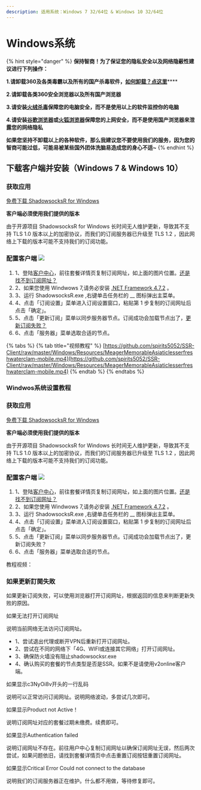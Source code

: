 ```yaml
---
description: 适用系统：Windows 7 32/64位 & Windows 10 32/64位
---
```


# Windows系统



{% hint style="danger" %}
**保持智商！为了保证您的隐私安全以及网络隐蔽性建议进行下列操作：**

**1.请卸载360及各类毒霸以及所有的国产杀毒软件，**[**如何卸载？点这里**](https://jingyan.baidu.com/article/4d58d5411fe5d99dd4e9c09b.html)\*\*\*\*

**2.请卸载各类360安全浏览器以及所有国产浏览器**

**3.请安装**[**火绒杀毒**](https://www.huorong.cn/)**保障您的电脑安全，而不是使用以上的软件监控你的电脑**

**4.请安装**[**谷歌浏览器**](https://www.google.com/intl/zh-CN/chrome/)**或**[**火狐浏览器**](http://www.firefox.com.cn/)**保障您的上网安全，而不是使用国产浏览器来泄露您的网络隐私**

**如果您坚持不卸载以上的各种软件，那么我建议您不要使用我们的服务，因为您的智商可能过低，可能易被某些国外团体洗脑易造成您的身心不适~**
{% endhint %}

## 下载客户端并安装（Windows 7 & Windows 10）



### 获取应用

[免费下载 ShadowsocksR for Windows](https://github.com/spirits5052/SSR-Client/raw/master/Windows/ShadowsocksR.zip)

**客户端必须使用我们提供的版本**

由于开源项目 ShadowsocksR for Windows 长时间无人维护更新，导致其不支持 TLS 1.0 版本以上的加密协议，而我们的订阅服务器已升级至 TLS 1.2 ，因此网络上下载的版本可能不支持我们的订阅功能。

### 配置客户端  ![](https://github.com/spirits5052/SSR-Client/raw/master/Resources/images/subscript.jpg)

1. 1、登陆[客户中心](https://www.ssglo.net/clientarea.php)，前往套餐详情页复制订阅网址，如上面的图片位置。[还是找不到订阅网址？](https://www.ssglo.net/index.php?rp=/knowledgebase/33)
2. 2、如果您使用 Windwows 7,请务必安装 [.NET Framework 4.7.2](https://go.microsoft.com/fwlink/?LinkID=863265) 。
3. 3、运行 ShadowsocksR.exe ,右键单击任务栏的 __ 图标弹出主菜单。
4. 4、点击「订阅设置」菜单进入订阅设置窗口，粘贴第 1 步复制的订阅网址后点击「确定」。
5. 5、点击「更新订阅」菜单以同步服务器节点。订阅成功会加载节点出了，[更新订阅失败？](https://www.ssglo.net/index.php?rp=/knowledgebase/36)
6. 6、点击「服务器」菜单选取合适的节点。



{% tabs %}
{% tab title="视频教程" %}
[https://github.com/spirits5052/SSR-Client/raw/master/Windows/Resources/MeagerMemorableAsiaticlesserfreshwaterclam-mobile.mp4](https://github.com/spirits5052/SSR-Client/raw/master/Windows/Resources/MeagerMemorableAsiaticlesserfreshwaterclam-mobile.mp4)
{% endtab %}
{% endtabs %}

### 

### Windwos系统设置教程

### 获取应用

[免费下载 ShadowsocksR for Windows](https://github.com/spirits5052/SSR-Client/raw/master/Windows/ShadowsocksR.zip)

**客户端必须使用我们提供的版本**

由于开源项目 ShadowsocksR for Windows 长时间无人维护更新，导致其不支持 TLS 1.0 版本以上的加密协议，而我们的订阅服务器已升级至 TLS 1.2 ，因此网络上下载的版本可能不支持我们的订阅功能。

### 配置客户端  ![](https://github.com/spirits5052/SSR-Client/raw/master/Resources/images/subscript.jpg)

1. 1、登陆[客户中心](https://www.ssglo.net/clientarea.php)，前往套餐详情页复制订阅网址，如上面的图片位置。[还是找不到订阅网址？](https://www.ssglo.net/index.php?rp=/knowledgebase/33)
2. 2、如果您使用 Windwows 7,请务必安装 [.NET Framework 4.7.2](https://go.microsoft.com/fwlink/?LinkID=863265) 。
3. 3、运行 ShadowsocksR.exe ,右键单击任务栏的 __ 图标弹出主菜单。
4. 4、点击「订阅设置」菜单进入订阅设置窗口，粘贴第 1 步复制的订阅网址后点击「确定」。
5. 5、点击「更新订阅」菜单以同步服务器节点。订阅成功会加载节点出了，更新订阅失败？
6. 6、点击「服务器」菜单选取合适的节点。

 教程视频：

### 如果更新訂閱失敗

如果更新订阅失败，可以使用浏览器打开订阅网址，根据返回的信息来判断更新失败的原因。

如果无法打开订阅网址

说明当前网络无法访问订阅网址。

* 1、尝试退出代理或断开VPN后重新打开订阅网址。
* 2、尝试在不同的网络下「4G、WIFI或连接其它网络」打开订阅网址。
* 3、确保防火墙没有阻止shadowsocksr.exe
* 4、确认购买的套餐的节点类型是否是SSR。如果不是请使用v2online客户端。

如果显示c3NyOi8v开头的一行乱码

说明可以正常访问订阅网址。说明网络波动，多尝试几次即可。

如果显示Product not Active！

说明订阅网址对应的套餐过期未缴费。续费即可。

如果显示Authentication failed

说明订阅网址不存在。前往用户中心复制订阅网址以确保订阅网址无误，然后两次尝试，如果问题依旧，请找到套餐详情页中点击重置订阅按钮重置订阅网址。

如果显示Critical Error Could not connect to the database

说明我们的订阅服务器正在维护。什么都不用做，等待修复即可。









